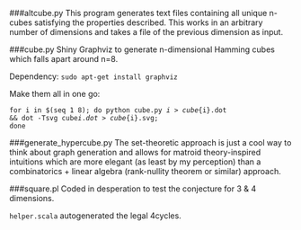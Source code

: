 ###altcube.py
This program generates text files containing all unique n-cubes satisfying the properties described. 
This works in an arbitrary number of dimensions and takes a file of the previous dimension as input.


###cube.py
Shiny Graphviz to generate n-dimensional Hamming cubes which falls apart around n=8.

Dependency: <code>sudo apt-get install graphviz</code>

Make them all in one go:

<code>for i in $(seq 1 8); do python cube.py $i > cube${i}.dot && dot -Tsvg cube${i}.dot > cube${i}.svg; done</code>


###generate_hypercube.py
The set-theoretic approach is just a cool way to think about graph generation and allows for matroid theory-inspired intuitions which are more elegant (as least by my perception) than a combinatorics + linear algebra (rank-nullity theorem or similar) approach.


###square.pl
Coded in desperation to test the conjecture for 3 & 4 dimensions.   

<code>helper.scala</code> autogenerated the legal 4cycles.
